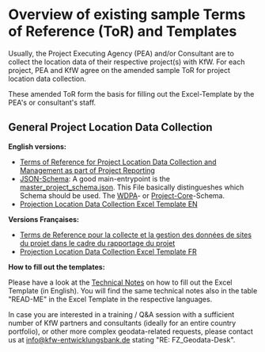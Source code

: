 # Overview of existing sample Terms of Reference (ToR) and Templates

Usually, the Project Executing Agency (PEA) and/or Consultant are to collect the location data of their respective project(s) with KfW. For each project, PEA and KfW agree on the amended sample ToR for project location data collection.

These amended ToR form the basis for filling out the Excel-Template by the PEA's or consultant's staff.

## General Project Location Data Collection 

**English versions:**

- [Terms of Reference for Project Location Data Collection and Management as part of Project Reporting](sample_tor.md)
- [JSON-Schema](../../open-geodata-model-package/schemas/1.0/): A good main-entrypoint is
  the [master_project_schema.json](../../open-geodata-model-package/schemas/1.0/master_project_schema.json). This File
  basically distingueshes which Schema should be used.
  The [WDPA](../../open-geodata-model-package/schemas/1.0/wdpa_schema.json)-
  or [Project-Core](schemas/1.0/project_core_schema.json)-Schema.
- [Projection Location Data Collection Excel Template EN](https://raw.githubusercontent.com/openkfw/open-geodata-model/main/Project_Location_Data_Template_V02.xlsx)


**Versions Françaises:**

- [Terms de Reference pour la collecte et la gestion des données de sites du projet dans le cadre du rapportage du projet](sample_tor_fr.md)
- [Projection Location Data Collection Excel Template FR](https://raw.githubusercontent.com/openkfw/open-geodata-model/main/Project_Location_Data_Template_V021_FR.xlsx)


**How to fill out the templates:**

Please have a look at the [Technical Notes](../technical_notes.md) on how to fill out the Excel Template (in English). You will find the same technical notes also in the table "READ-ME" in the Excel Template in the respective languages.

In case you are interested in a training / Q&A session with a sufficient number of KfW partners and consultants (ideally for an entire country portfolio), or other more complex geodata-related requests, please contact us at [info@kfw-entwicklungsbank.de](mailto:info@kfw-entwicklungsbank.de) stating "RE: FZ_Geodata-Desk".
